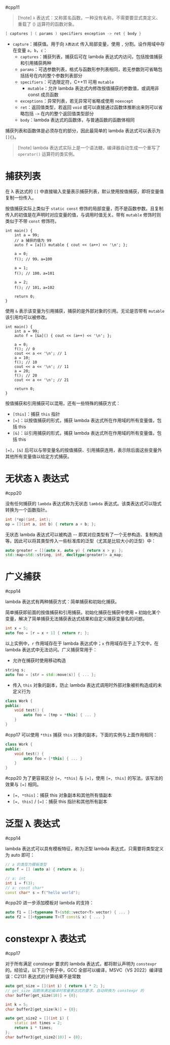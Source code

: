 #cpp11

> [!note] `λ` 表达式：又称匿名函数，一种没有名称，不需要要显式类定义、重载了 () 运算符的函数对象。

```c++
[ captures ] ( params ) specifiers exception -> ret { body }
```

* `capture`：捕获值。用于向 `λ表达式` 传入局部变量，使用 `,` 分割。设作用域中存在变量 `a`，`b`，`c`：
    * `captures`：捕获列表，捕获后可在 lambda 表达式内访问，包括按值捕获和引用捕获两种
    * `params`：可选参数列表，格式与函数形参列表相同，若无参数则可省略包括括号在内的整个参数列表部分
    * `specifiers`：可选限定符，C++11 可用 `mutable`
        * `mutable`：允许 lambda 表达式内修改按值捕获的参数值，或调用非 const 成员函数
    * `exceptions`：异常列表，若无异常可省略或使用 `noexcept`
    * `ret`：返回值类型，若返回 `void` 或可以直接通过函数体推断出来则可以省略包括 `->` 在内的整个返回值类型部分
    * `body`：lambda 表达式的函数体，与普通函数的函数体相同

捕获列表和函数体是必须存在的部分，因此最简单的 lambda 表达式可以表示为 `[]{}`。

>[!note] lambda 表达式实际上是一个语法糖，编译器自动生成一个重写了 `operator()` 运算符的类实例。
# 捕获列表

在 λ 表达式的 `[]` 中直接输入变量表示捕获列表，默认使用按值捕获，即将变量值复制一份传入。

按值捕获实际上类似于 `static const` 修饰的局部变量，而不是函数参数。且复制传入的初值是在声明时对应变量的值，与调用时值无关。带有 `mutable` 修饰时则类似于不带 `const` 修饰符。

```run-cpp
int main() {
    int a = 99;
    // a 捕获的值为 99
    auto f = [a]() mutable { cout << (a++) << '\n'; };

    a = 0;
    f(); // 99，a=100

    a = 1;
    f(); // 100，a=101

    a = 2;
    f(); // 101，a=102

    return 0;
}
```

使用 `&` 表示该变量为引用捕获，捕获的是外部对象的引用。无论是否带有 `mutable` 该引用均可以被修改。

```run-cpp
int main() {
    int a = 99;
    auto f = [&a]() { cout << (a++) << '\n'; };

    a = 0;
    f(); // 0
    cout << a << '\n'; // 1
    a = 10;
    f(); // 10
    cout << a << '\n'; // 11
    a = 20;
    f(); // 20
    cout << a << '\n'; // 21

    return 0;
}
```

按值捕获和引用捕获可以混用，还有一些特殊的捕获方式：
* `[this]`：捕获 `this` 指针
* `[=]`：以按值捕获的形式，捕获 lambda 表达式所在作用域的所有变量值，包括 this
* `[&]`：以引用捕获的形式，捕获 lambda 表达式所在作用域的所有变量值，包括 this

`[=]`，`[&]` 后可以与带变量名的按值捕获、引用捕获连用，表示除后面这些变量外其他所有变量值以给定方式捕获。
# 无状态 λ 表达式
#cpp20

没有任何捕获的 `lambda` 表达式称为无状态 `lambda` 表达式。该类表达式可以隐式转换为一个函数指针。

```c++
int (*op)(int, int);
op = [](int a, int b) { return a + b; };
```

无状态 lambda 表达式可以被构造 -- 即其对应类型有了一个无参构造、复制构造等。因此可以将其类型传入一些标准库的泛型（尤其是比较大小的泛型）中：

```c++
auto greater = [](auto x, auto y) { return x > y; };
std::map<std::string, int, decltype(greater)> a_map;
```
# 广义捕获
#cpp14 

lambda 表达式有两种捕获方式：简单捕获和初始化捕获。

简单捕获即前面的按值捕获和引用捕获。初始化捕获在捕获中使用 `=` 初始化某个变量，解决了简单捕获无法捕获表达式结果和自定义捕获变量名的问题。

```c++
int x = 5;
auto foo = [r = x + 1] { return r; };
```

以上实例中，`r` 作用域存在于 lambda 表达式中；`x` 作用域存在于上下文中，在 lambda 表达式中无法访问。广义捕获常用于：

* 允许在捕获时使用移动构造

```c++
string s;
auto foo = [str = std::move(s)] { ... };
```

* 传入 `this` 对象的副本，防止 lambda 表达式调用时外部对象被析构造成的未定义行为

```c++
class Work {
public:
    void test() {
        auto foo = [tmp = *this] { ... }
    }
}
```

#cpp17 可以使用 `*this` 捕获 `this` 对象的副本，下面的实例与上面作用相同：

```c++
class Work {
public:
    void test() {
        auto foo = [*this] { ... }
    }
}
```

#cpp20 为了更容易区分 `[=, *this]` 与 `[=]`，使用 `[=, this]` 的写法，该写法的效果与 `[=]` 相同。
* `[=, *this]`：捕获 this 对象副本和其他所有值副本
* `[=, this]` / `[=]`：捕获 this 指针和其他所有副本
# 泛型 λ 表达式
#cpp14 

lambda 表达式可以具有模板特征，称为泛型 lambda 表达式，只需要将类型定义为 auto 即可：

```c++
// a 的类型为模板类型
auto f = [] (auto a) { return a; };

// a: int
int i = f(3);
// a: const char*
const char* s = f("hello world");
```

#cpp20 进一步添加模板对 lambda 的支持：

```c++
auto f1 = []<typename T>(std::vector<T> vector) { ... }
auto f2 = []<typename T>(T const& x) { ... }
```
# constexpr λ 表达式
#cpp17 

对于所有满足 constexpr 要求的 lambda 表达式，都将默认声明为 `constexpr` 的。经验证，以下三个例子中，GCC 全部可以编译，MSVC（VS 2022）编译错误：C2131 表达式的计算结果不是常数

```c++ title:'例1 正常编译通过'
auto get_size = [](int i) { return i * 2; };
// get_size 函数体满足编译时常量表达式的要求，自动转换为 constexpr 的
char buffer[get_size(10)] = {0};
```

```c++ title:例2
int k = 5;
char buffer2[get_size(k)] = {0};
```

```c++ title:例3
auto get_size2 = [](int i) {
    static int times = 2;
    return i * times;
};
char buffer3[get_size2(10)] = {0};
```
